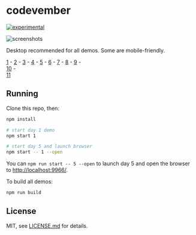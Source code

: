 # codevember

[![experimental](http://badges.github.io/stability-badges/dist/experimental.svg)](http://github.com/badges/stability-badges)

![screenshots](http://i.imgur.com/xbWC5zm.png)

Desktop recommended for all demos. Some are mobile-friendly.

[1](http://mattdesl.github.io/codevember/1.html) - 
[2](http://mattdesl.github.io/codevember/2.html) - 
[3](http://mattdesl.github.io/codevember/3.html) - 
[4](http://glslb.in/s/dadc0eb1) - 
[5](http://mattdesl.github.io/codevember/5.html) - 
[6](http://mattdesl.github.io/codevember/6.html) - 
[7](http://mattdesl.github.io/codevember/7.html) - 
[8](http://mattdesl.github.io/codevember/8.html) - 
[9](http://mattdesl.github.io/codevember/9.html) -  
[10](http://glslb.in/s/40bb7029) -  
[11](http://mattdesl.github.io/codevember/11.html)

## Running

Clone this repo, then:

```sh
npm install

# start day 1 demo
npm start 1

# start day 5 and launch browser
npm start -- 1 --open
```

You can `npm run start -- 5 --open` to launch day 5 and open the browser to [http://localhost:9966/](http://localhost:9966/).

To build all demos:

```sh
npm run build
```

## License

MIT, see [LICENSE.md](http://github.com/mattdesl/codevember/blob/master/LICENSE.md) for details.
